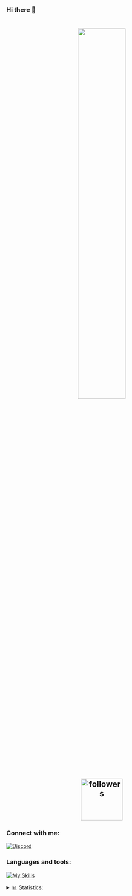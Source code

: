 ### Hi there 👋

<!--
**sh8ee/sh8ee** is a ✨ _special_ ✨ repository because its `README.md` (this file) appears on your GitHub profile.

Here are some ideas to get you started:

- 🔭 I’m currently working on ...
- 🌱 I’m currently learning ...
- 👯 I’m looking to collaborate on ...
- 🤔 I’m looking for help with ...
- 💬 Ask me about ...
- 📫 How to reach me: ...
- 😄 Pronouns: ...
- ⚡ Fun fact: ...
-->

#

<h2 align="center">
<img width="50%" src="https://count.getloli.com/get/@:ogshree?theme=rule34">
<br> </br>
<img alt="followers" title="Github'dan Takip Et" src="https://img.shields.io/github/followers/ogshree?color=236ad3&labelColor=1155ba&style=for-the-badge&logo=github&label=follower" width="110px" /></a>
</h2>



### Connect with me:
[![Discord](https://skillicons.dev/icons?i=discord)](https://discord.gg/5n2n6Vh2Pb)

### Languages and tools:
[![My Skills](https://skillicons.dev/icons?i=js,ts,nodejs,mongo,vscode)](https://github.com/ogshree/ogshree)

<details>
    <summary>📊 Statistics:</summary>
        <img align="left" alt="" src="https://github-readme-stats.vercel.app/api/top-langs/?username=ogshree&langs_count=8&layout=compact"/>
</details>
